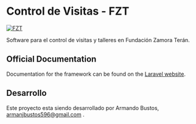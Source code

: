 # Control de Visitas - FZT

[![FZT](http://fundacionzt.org/wp-content/themes/fundacion/assets/img/logo.png)](http://fundacionzt.org)

Software para el control de visitas y talleres en Fundación Zamora Terán.

## Official Documentation

Documentation for the framework can be found on the [Laravel website](http://laravel.com/docs).


## Desarrollo

Este proyecto esta siendo desarrollado por Armando Bustos, armanjbustos596@gmail.com .

